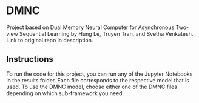 # DMNC
Project based on Dual Memory Neural Computer for Asynchronous Two-view Sequential Learning by Hung Le, Truyen Tran, and Svetha Venkatesh. Link to original repo in description.

## Instructions
To run the code for this project, you can run any of the Jupyter Notebooks in the results folder. Each file corresponds to the respective model that is used. To use the DMNC model, choose either one of the DMNC files depending on which sub-framework you need.